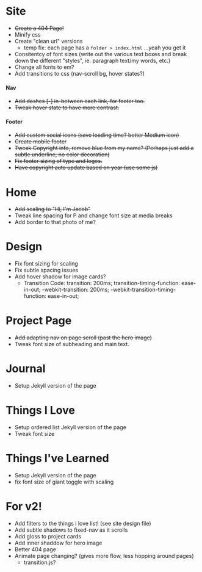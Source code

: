 # Site
- ~~Create a 404 Page!~~
- Minify css
- Create "clean url" versions
    - temp fix: each page has a `folder > index.html` ...yeah you get it
- Consitentcy of font sizes (write out the various text boxes and break down the different "styles", ie. paragraph text/my words, etc.)
- Change all fonts to em? 
- Add transitions to css (nav-scroll bg, hover states?)


#### Nav
- ~~Add dashes [**-**] in-between each link, for footer too.~~
- ~~Tweak hover state to have more contrast.~~

#### Footer
- ~~Add custom social icons (save loading time? better Medium icon)~~
- ~~Create mobile footer~~
- ~~Tweak Copyright info, remove blue from my name? (Perhaps just add a subtle underline, no color decoration)~~
- ~~Fix footer sizing of type and logos.~~
- ~~Have copyright auto update based on year (use some js)~~


# Home
- ~~Add scaling to "Hi, I'm Jacob"~~
- Tweak line spacing for P and change font size at media breaks
- Add border to that photo of me?

# Design
- Fix font sizing for scaling
- Fix subtle spacing issues
- Add hover shadow for image cards?
    - Transition Code:
            transition: 200ms;
            transition-timing-function: ease-in-out;
            -webkit-transition: 200ms;
            -webkit-transition-timing-function: ease-in-out;

# Project Page
- ~~Add adapting nav on page scroll (past the hero image)~~
- Tweak font size of subheading and main text.

# Journal
- Setup Jekyll version of the page

# Things I Love
- Setup ordered list Jekyll version of the page
- Tweak font size

# Things I've Learned
- Setup Jekyll version of the page
- fix font size of giant toggle with scaling


# For v2!
- Add filters to the things i love list! (see site design file)
- Add subtle shadows to fixed-nav as it scrolls
- Add gloss to project cards
- Add inner shaddow for hero image
- Better 404 page
- Animate page changing? (gives more flow, less hopping around pages)
    - transition.js?

